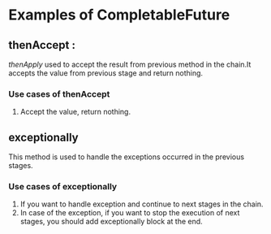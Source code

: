 # Examples of CompletableFuture
## thenAccept : 
_thenApply_ used to accept the result from previous method in the chain.It accepts the value from previous stage and return nothing.
### Use cases of thenAccept
1. Accept the value, return nothing.
## exceptionally
This method is used to handle the exceptions occurred in the previous stages.
### Use cases of exceptionally
1. If you want to handle exception and continue to next stages in the chain.
2. In case of the exception, if you want to stop the execution of next stages, 
you should add exceptionally block at the end. 
